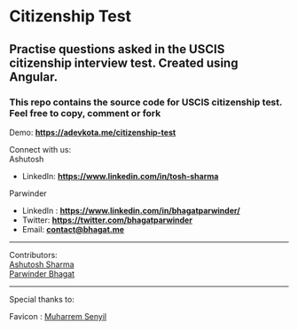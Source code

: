 # Citizenship Test

## Practise questions asked in the USCIS citizenship interview test. Created using Angular.

### This repo contains the source code for USCIS citizenship test. Feel free to copy, comment or fork

Demo: **https://adevkota.me/citizenship-test**

Connect with us:  
Ashutosh   
   * LinkedIn: **https://www.linkedin.com/in/tosh-sharma**

Parwinder
   * LinkedIn : **https://www.linkedin.com/in/bhagatparwinder/**
   * Twitter: **https://twitter.com/bhagatparwinder**
   * Email: **contact@bhagat.me**

---
Contributors:  
[Ashutosh Sharma](https://adevkota.me/)  
[Parwinder Bhagat](https://bhagat.me/)

---

Special thanks to:

Favicon : [Muharrem Senyil](https://dribbble.com/msenyil)

